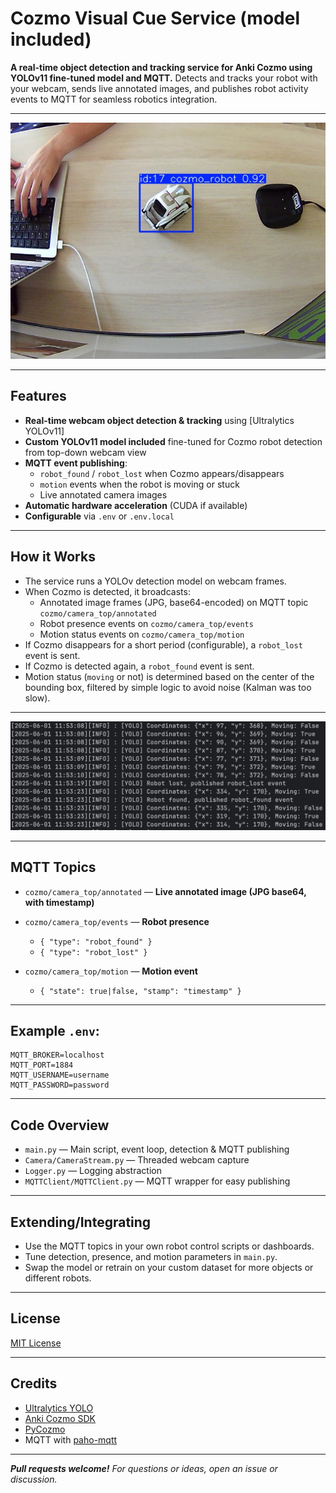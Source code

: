 # Cozmo Visual Cue Service (model included)

**A real-time object detection and tracking service for Anki Cozmo using YOLOv11 fine-tuned model and MQTT.**
Detects and tracks your robot with your webcam, sends live annotated images, and publishes robot activity events to MQTT for seamless robotics integration.

---

![annotated image](https://github.com/arkdevuk/cozmo_spatial_cue/raw/master/Doc/images/cozmo_found.jpeg)

---

## Features

* **Real-time webcam object detection & tracking** using \[Ultralytics YOLOv11]
* **Custom YOLOv11 model included** fine-tuned for Cozmo robot detection from top-down webcam view
* **MQTT event publishing**:
  * `robot_found` / `robot_lost` when Cozmo appears/disappears
  * `motion` events when the robot is moving or stuck
  * Live annotated camera images
* **Automatic hardware acceleration** (CUDA if available)
* **Configurable** via `.env` or `.env.local`

---

## How it Works

* The service runs a YOLOv detection model on webcam frames.
* When Cozmo is detected, it broadcasts:
  * Annotated image frames (JPG, base64-encoded) on MQTT topic `cozmo/camera_top/annotated`
  * Robot presence events on `cozmo/camera_top/events`
  * Motion status events on `cozmo/camera_top/motion`
* If Cozmo disappears for a short period (configurable), a `robot_lost` event is sent.
* If Cozmo is detected again, a `robot_found` event is sent.
* Motion status (`moving` or not) is determined based on the center of the bounding box, filtered by simple logic to avoid noise (Kalman was too slow).

---

![logs](https://github.com/arkdevuk/cozmo_spatial_cue/raw/master/Doc/images/logs.png)

---

## MQTT Topics

* `cozmo/camera_top/annotated` — **Live annotated image (JPG base64, with timestamp)**
* `cozmo/camera_top/events` — **Robot presence**

  * `{ "type": "robot_found" }`
  * `{ "type": "robot_lost" }`
* `cozmo/camera_top/motion` — **Motion event**

  * `{ "state": true|false, "stamp": "timestamp" }`

---

## Example `.env`:

```
MQTT_BROKER=localhost
MQTT_PORT=1884
MQTT_USERNAME=username
MQTT_PASSWORD=password
```

---

## Code Overview

* `main.py` — Main script, event loop, detection & MQTT publishing
* `Camera/CameraStream.py` — Threaded webcam capture
* `Logger.py` — Logging abstraction
* `MQTTClient/MQTTClient.py` — MQTT wrapper for easy publishing

---

## Extending/Integrating

* Use the MQTT topics in your own robot control scripts or dashboards.
* Tune detection, presence, and motion parameters in `main.py`.
* Swap the model or retrain on your custom dataset for more objects or different robots.

---

## License

[MIT License](LICENSE)

---

## Credits

* [Ultralytics YOLO](https://github.com/ultralytics/ultralytics)
* [Anki Cozmo SDK](https://github.com/anki/cozmo-python-sdk)
* [PyCozmo](https://github.com/zayfod/pycozmo)
* MQTT with [paho-mqtt](https://www.eclipse.org/paho/)

---

***Pull requests welcome!** For questions or ideas, open an issue or discussion.*